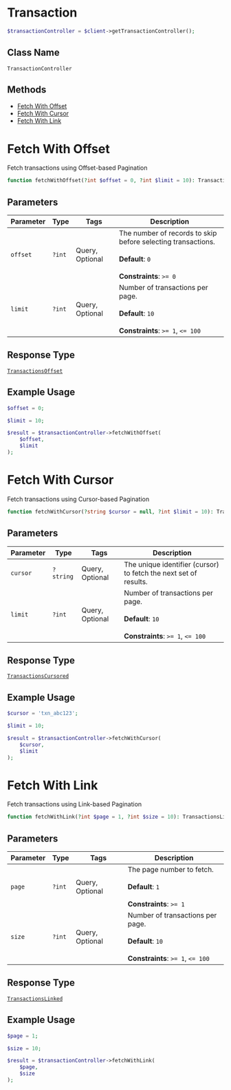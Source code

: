 # Transaction

```php
$transactionController = $client->getTransactionController();
```

## Class Name

`TransactionController`

## Methods

* [Fetch With Offset](../../doc/controllers/transaction.md#fetch-with-offset)
* [Fetch With Cursor](../../doc/controllers/transaction.md#fetch-with-cursor)
* [Fetch With Link](../../doc/controllers/transaction.md#fetch-with-link)


# Fetch With Offset

Fetch transactions using Offset-based Pagination

```php
function fetchWithOffset(?int $offset = 0, ?int $limit = 10): TransactionsOffset
```

## Parameters

| Parameter | Type | Tags | Description |
|  --- | --- | --- | --- |
| `offset` | `?int` | Query, Optional | The number of records to skip before selecting transactions.<br><br>**Default**: `0`<br><br>**Constraints**: `>= 0` |
| `limit` | `?int` | Query, Optional | Number of transactions per page.<br><br>**Default**: `10`<br><br>**Constraints**: `>= 1`, `<= 100` |

## Response Type

[`TransactionsOffset`](../../doc/models/transactions-offset.md)

## Example Usage

```php
$offset = 0;

$limit = 10;

$result = $transactionController->fetchWithOffset(
    $offset,
    $limit
);
```


# Fetch With Cursor

Fetch transactions using Cursor-based Pagination

```php
function fetchWithCursor(?string $cursor = null, ?int $limit = 10): TransactionsCursored
```

## Parameters

| Parameter | Type | Tags | Description |
|  --- | --- | --- | --- |
| `cursor` | `?string` | Query, Optional | The unique identifier (cursor) to fetch the next set of results. |
| `limit` | `?int` | Query, Optional | Number of transactions per page.<br><br>**Default**: `10`<br><br>**Constraints**: `>= 1`, `<= 100` |

## Response Type

[`TransactionsCursored`](../../doc/models/transactions-cursored.md)

## Example Usage

```php
$cursor = 'txn_abc123';

$limit = 10;

$result = $transactionController->fetchWithCursor(
    $cursor,
    $limit
);
```


# Fetch With Link

Fetch transactions using Link-based Pagination

```php
function fetchWithLink(?int $page = 1, ?int $size = 10): TransactionsLinked
```

## Parameters

| Parameter | Type | Tags | Description |
|  --- | --- | --- | --- |
| `page` | `?int` | Query, Optional | The page number to fetch.<br><br>**Default**: `1`<br><br>**Constraints**: `>= 1` |
| `size` | `?int` | Query, Optional | Number of transactions per page.<br><br>**Default**: `10`<br><br>**Constraints**: `>= 1`, `<= 100` |

## Response Type

[`TransactionsLinked`](../../doc/models/transactions-linked.md)

## Example Usage

```php
$page = 1;

$size = 10;

$result = $transactionController->fetchWithLink(
    $page,
    $size
);
```

